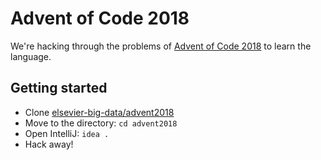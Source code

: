 # Advent of Code 2018 #

We're hacking through the problems of [Advent of Code 2018](https://adventofcode.com/2018) to learn the language.

## Getting started ##

* Clone [elsevier-big-data/advent2018](https://github.com/elsevier-big-data/advent2018)
* Move to the directory: `cd advent2018`
* Open IntelliJ: `idea .`
* Hack away!
